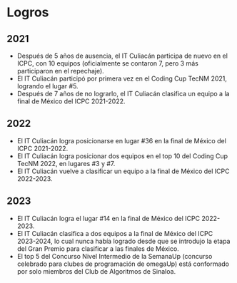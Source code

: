 # Logros

## 2021

- Después de 5 años de ausencia, el IT Culiacán participa de nuevo en el ICPC,
con 10 equipos (oficialmente se contaron 7, pero 3 más participaron en el
repechaje).
- El IT Culiacán participó por primera vez en el Coding Cup TecNM 2021, logrando
el lugar #5.
- Después de 7 años de no lograrlo, el IT Culiacán clasifica un equipo a la
final de México del ICPC 2021-2022.

## 2022

- El IT Culiacán logra posicionarse en lugar #36 en la final de México del
ICPC 2021-2022.
- El IT Culiacán logra posicionar dos equipos en el top 10 del Coding Cup
TecNM 2022, en lugares #3 y #7.
- El IT Culiacán vuelve a clasificar un equipo a la final de México del ICPC
2022-2023.

## 2023

- El IT Culiacán logra el lugar #14 en la final de México del ICPC 2022-2023.
- El IT Culiacán clasifica a dos equipos a la final de México del ICPC
2023-2024, lo cual nunca había logrado desde que se introdujo la etapa del
Gran Premio para clasificar a las finales de México.
- El top 5 del Concurso Nivel Intermedio de la SemanaUp (concurso celebrado
para clubes de programación de omegaUp) está conformado por solo miembros
del Club de Algoritmos de Sinaloa.

